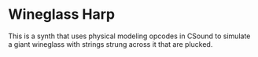 # Wineglass Harp

This is a synth that uses physical modeling opcodes in CSound to simulate a giant wineglass with strings strung across it that are plucked.

